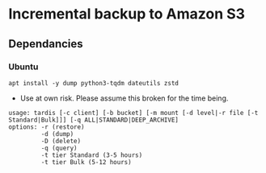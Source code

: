 # Incremental backup to Amazon S3

## Dependancies
### Ubuntu
```
apt install -y dump python3-tqdm dateutils zstd
```
* Use at own risk. Please assume this broken for the time being.

```
usage: tardis [-c client] [-b bucket] [-m mount [-d level|-r file [-t Standard|Bulk]]] [-q ALL|STANDARD|DEEP_ARCHIVE]
options: -r (restore)
         -d (dump)
         -D (delete)
         -q (query)
         -t tier Standard (3-5 hours)
         -t tier Bulk (5-12 hours)
```
